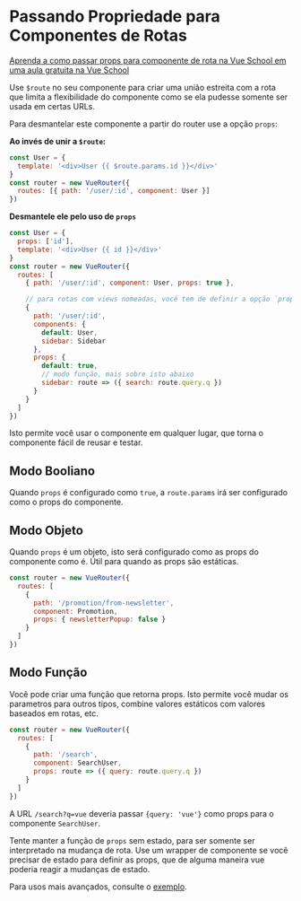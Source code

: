 # Passando Propriedade para Componentes de Rotas

<div class="vueschool"><a href="https://vueschool.io/lessons/how-to-pass-vue-router-params-as-props-to-components?friend=vuejs" target="_blank" rel="sponsored noopener" title="Aprenda a como passar props para componente de rota na Vue School">Aprenda a como passar props para componente de rota na Vue School em uma aula gratuita na Vue School</a></div>

Use `$route` no seu componente para criar uma união estreita com a rota que limita a flexibilidade do componente como se ela pudesse somente ser usada em certas URLs.

Para desmantelar este componente a partir do router use a opção `props`:

**Ao invés de unir a `$route`:**

```js
const User = {
  template: '<div>User {{ $route.params.id }}</div>'
}
const router = new VueRouter({
  routes: [{ path: '/user/:id', component: User }]
})
```

**Desmantele ele pelo uso de `props`**

```js
const User = {
  props: ['id'],
  template: '<div>User {{ id }}</div>'
}
const router = new VueRouter({
  routes: [
    { path: '/user/:id', component: User, props: true },

    // para rotas com views nomeadas, você tem de definir a opção `props` para cada view nomeada:
    {
      path: '/user/:id',
      components: {
        default: User,
        sidebar: Sidebar
      },
      props: {
        default: true,
        // modo função, mais sobre isto abaixo
        sidebar: route => ({ search: route.query.q })
      }
    }
  ]
})
```

Isto permite você usar o componente em qualquer lugar, que torna o componente fácil de reusar e testar.

## Modo Booliano

Quando `props` é configurado como `true`, a `route.params` irá ser configurado como o props do componente.

## Modo Objeto

Quando `props` é um objeto, isto será configurado como as props do componente como é. Útil para quando as props são estáticas.

```js
const router = new VueRouter({
  routes: [
    {
      path: '/promotion/from-newsletter',
      component: Promotion,
      props: { newsletterPopup: false }
    }
  ]
})
```

## Modo Função

Você pode criar uma função que retorna props. Isto permite você mudar os parametros para outros tipos, combine valores estáticos com valores baseados em rotas, etc.

```js
const router = new VueRouter({
  routes: [
    {
      path: '/search',
      component: SearchUser,
      props: route => ({ query: route.query.q })
    }
  ]
})
```

A URL `/search?q=vue` deveria passar `{query: 'vue'}` como props para o componente `SearchUser`.

Tente manter a função de `props` sem estado, para ser somente ser interpretado na mudança de rota. Use um wrapper de componente se você precisar de estado para definir as props, que de alguma maneira vue poderia reagir a mudanças de estado.

Para usos mais avançados, consulte o [exemplo](https://github.com/vuejs/vue-router/blob/dev/examples/route-props/app.js).

